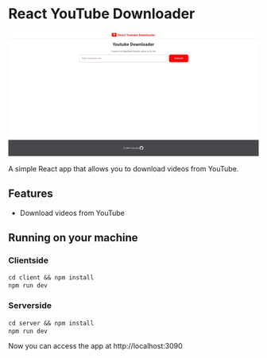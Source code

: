 # React YouTube Downloader

<img src="./images/capture.gif" width="720px"></img>

A simple React app that allows you to download videos from YouTube.

## Features

- Download videos from YouTube

## Running on your machine

### Clientside

    cd client && npm install
    npm run dev

### Serverside

    cd server && npm install
    npm run dev

Now you can access the app at http://localhost:3090
